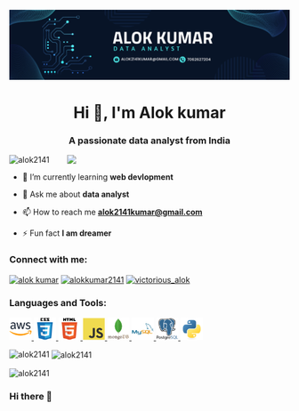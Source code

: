 ![logo](https://github.com/Alok2141/Alok2141/blob/main/Navy%20Blue%20Geometric%20Technology%20LinkedIn%20Banner.png)
<h1 align="center">Hi 👋, I'm Alok kumar</h1>
<h3 align="center">A passionate data analyst from India</h3>

<img align="right" aly="coding" width="400" src="https://media3.giphy.com/media/SWoSkN6DxTszqIKEqv/200.webp?cid=ecf05e47b087utxcsvnqh7tnkla2ujdas116ffob85ggj1wu&ep=v1_gifs_related&rid=200.webp&ct=g">



<p align="left"> <img src="https://komarev.com/ghpvc/?username=alok2141&label=Profile%20views&color=0e75b6&style=flat" alt="alok2141" /> </p>

- 🌱 I’m currently learning **web devlopment**

- 💬 Ask me about **data analyst**

- 📫 How to reach me **alok2141kumar@gmail.com**

- ⚡ Fun fact **I am dreamer**

<h3 align="left">Connect with me:</h3>
<p align="left">
<a href="https://linkedin.com/in/alok kumar" target="blank"><img align="center" src="https://raw.githubusercontent.com/rahuldkjain/github-profile-readme-generator/master/src/images/icons/Social/linked-in-alt.svg" alt="alok kumar" height="30" width="40" /></a>
<a href="https://kaggle.com/alokkumar2141" target="blank"><img align="center" src="https://raw.githubusercontent.com/rahuldkjain/github-profile-readme-generator/master/src/images/icons/Social/kaggle.svg" alt="alokkumar2141" height="30" width="40" /></a>
<a href="https://instagram.com/victorious_alok" target="blank"><img align="center" src="https://raw.githubusercontent.com/rahuldkjain/github-profile-readme-generator/master/src/images/icons/Social/instagram.svg" alt="victorious_alok" height="30" width="40" /></a>
</p>

<h3 align="left">Languages and Tools:</h3>
<p align="left"> <a href="https://aws.amazon.com" target="_blank" rel="noreferrer"> <img src="https://raw.githubusercontent.com/devicons/devicon/master/icons/amazonwebservices/amazonwebservices-original-wordmark.svg" alt="aws" width="40" height="40"/> </a> <a href="https://www.w3schools.com/css/" target="_blank" rel="noreferrer"> <img src="https://raw.githubusercontent.com/devicons/devicon/master/icons/css3/css3-original-wordmark.svg" alt="css3" width="40" height="40"/> </a> <a href="https://www.w3.org/html/" target="_blank" rel="noreferrer"> <img src="https://raw.githubusercontent.com/devicons/devicon/master/icons/html5/html5-original-wordmark.svg" alt="html5" width="40" height="40"/> </a> <a href="https://developer.mozilla.org/en-US/docs/Web/JavaScript" target="_blank" rel="noreferrer"> <img src="https://raw.githubusercontent.com/devicons/devicon/master/icons/javascript/javascript-original.svg" alt="javascript" width="40" height="40"/> </a> <a href="https://www.mongodb.com/" target="_blank" rel="noreferrer"> <img src="https://raw.githubusercontent.com/devicons/devicon/master/icons/mongodb/mongodb-original-wordmark.svg" alt="mongodb" width="40" height="40"/> </a> <a href="https://www.mysql.com/" target="_blank" rel="noreferrer"> <img src="https://raw.githubusercontent.com/devicons/devicon/master/icons/mysql/mysql-original-wordmark.svg" alt="mysql" width="40" height="40"/> </a> <a href="https://www.postgresql.org" target="_blank" rel="noreferrer"> <img src="https://raw.githubusercontent.com/devicons/devicon/master/icons/postgresql/postgresql-original-wordmark.svg" alt="postgresql" width="40" height="40"/> </a> <a href="https://www.python.org" target="_blank" rel="noreferrer"> <img src="https://raw.githubusercontent.com/devicons/devicon/master/icons/python/python-original.svg" alt="python" width="40" height="40"/> </a> </p>

<p><img align="left" src="https://github-readme-stats.vercel.app/api/top-langs?username=alok2141&show_icons=true&locale=en&layout=compact" alt="alok2141" /></p>

<p>&nbsp;<img align="center" src="https://github-readme-stats.vercel.app/api?username=alok2141&show_icons=true&locale=en" alt="alok2141" /></p>

<p><img align="center" src="https://github-readme-streak-stats.herokuapp.com/?user=alok2141&" alt="alok2141" /></p>

### Hi there 👋

<!--
**Alok2141/Alok2141** is a ✨ _special_ ✨ repository because its `README.md` (this file) appears on your GitHub profile.

Here are some ideas to get you started:

- 🔭 I’m currently working on ...
- 🌱 I’m currently learning ...
- 👯 I’m looking to collaborate on ...
- 🤔 I’m looking for help with ...
- 💬 Ask me about ...
- 📫 How to reach me: ...
- 😄 Pronouns: ...
- ⚡ Fun fact: ...
-->
